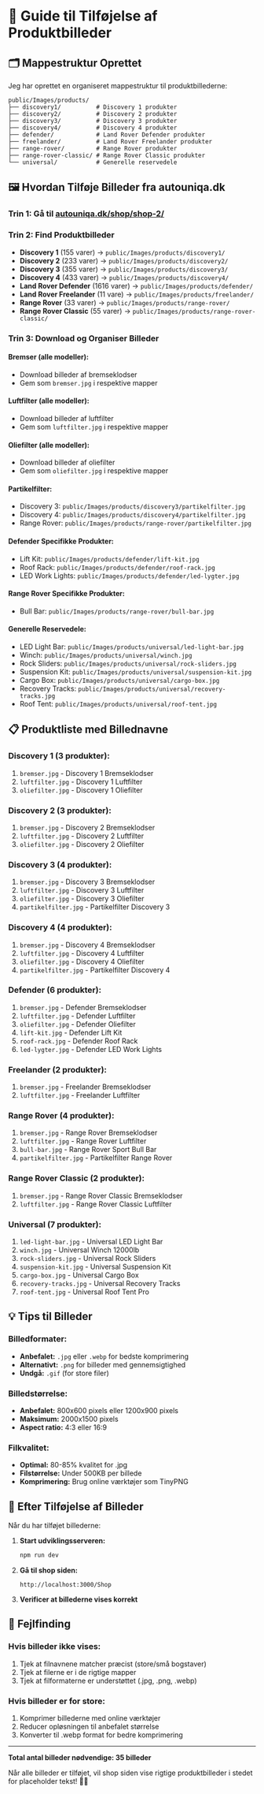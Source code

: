 # 📸 Guide til Tilføjelse af Produktbilleder

## 🗂️ **Mappestruktur Oprettet**

Jeg har oprettet en organiseret mappestruktur til produktbillederne:

```
public/Images/products/
├── discovery1/          # Discovery 1 produkter
├── discovery2/          # Discovery 2 produkter  
├── discovery3/          # Discovery 3 produkter
├── discovery4/          # Discovery 4 produkter
├── defender/            # Land Rover Defender produkter
├── freelander/          # Land Rover Freelander produkter
├── range-rover/         # Range Rover produkter
├── range-rover-classic/ # Range Rover Classic produkter
└── universal/           # Generelle reservedele
```

## 🖼️ **Hvordan Tilføje Billeder fra autouniqa.dk**

### **Trin 1: Gå til [autouniqa.dk/shop/shop-2/](https://autouniqa.dk/shop/shop-2/)**

### **Trin 2: Find Produktbilleder**
- **Discovery 1** (155 varer) → `public/Images/products/discovery1/`
- **Discovery 2** (233 varer) → `public/Images/products/discovery2/`
- **Discovery 3** (355 varer) → `public/Images/products/discovery3/`
- **Discovery 4** (433 varer) → `public/Images/products/discovery4/`
- **Land Rover Defender** (1616 varer) → `public/Images/products/defender/`
- **Land Rover Freelander** (11 vare) → `public/Images/products/freelander/`
- **Range Rover** (33 varer) → `public/Images/products/range-rover/`
- **Range Rover Classic** (55 varer) → `public/Images/products/range-rover-classic/`

### **Trin 3: Download og Organiser Billeder**

#### **Bremser (alle modeller):**
- Download billeder af bremseklodser
- Gem som `bremser.jpg` i respektive mapper

#### **Luftfilter (alle modeller):**
- Download billeder af luftfilter
- Gem som `luftfilter.jpg` i respektive mapper

#### **Oliefilter (alle modeller):**
- Download billeder af oliefilter  
- Gem som `oliefilter.jpg` i respektive mapper

#### **Partikelfilter:**
- Discovery 3: `public/Images/products/discovery3/partikelfilter.jpg`
- Discovery 4: `public/Images/products/discovery4/partikelfilter.jpg`
- Range Rover: `public/Images/products/range-rover/partikelfilter.jpg`

#### **Defender Specifikke Produkter:**
- Lift Kit: `public/Images/products/defender/lift-kit.jpg`
- Roof Rack: `public/Images/products/defender/roof-rack.jpg`
- LED Work Lights: `public/Images/products/defender/led-lygter.jpg`

#### **Range Rover Specifikke Produkter:**
- Bull Bar: `public/Images/products/range-rover/bull-bar.jpg`

#### **Generelle Reservedele:**
- LED Light Bar: `public/Images/products/universal/led-light-bar.jpg`
- Winch: `public/Images/products/universal/winch.jpg`
- Rock Sliders: `public/Images/products/universal/rock-sliders.jpg`
- Suspension Kit: `public/Images/products/universal/suspension-kit.jpg`
- Cargo Box: `public/Images/products/universal/cargo-box.jpg`
- Recovery Tracks: `public/Images/products/universal/recovery-tracks.jpg`
- Roof Tent: `public/Images/products/universal/roof-tent.jpg`

## 📋 **Produktliste med Billednavne**

### **Discovery 1 (3 produkter):**
1. `bremser.jpg` - Discovery 1 Bremseklodser
2. `luftfilter.jpg` - Discovery 1 Luftfilter
3. `oliefilter.jpg` - Discovery 1 Oliefilter

### **Discovery 2 (3 produkter):**
1. `bremser.jpg` - Discovery 2 Bremseklodser
2. `luftfilter.jpg` - Discovery 2 Luftfilter
3. `oliefilter.jpg` - Discovery 2 Oliefilter

### **Discovery 3 (4 produkter):**
1. `bremser.jpg` - Discovery 3 Bremseklodser
2. `luftfilter.jpg` - Discovery 3 Luftfilter
3. `oliefilter.jpg` - Discovery 3 Oliefilter
4. `partikelfilter.jpg` - Partikelfilter Discovery 3

### **Discovery 4 (4 produkter):**
1. `bremser.jpg` - Discovery 4 Bremseklodser
2. `luftfilter.jpg` - Discovery 4 Luftfilter
3. `oliefilter.jpg` - Discovery 4 Oliefilter
4. `partikelfilter.jpg` - Partikelfilter Discovery 4

### **Defender (6 produkter):**
1. `bremser.jpg` - Defender Bremseklodser
2. `luftfilter.jpg` - Defender Luftfilter
3. `oliefilter.jpg` - Defender Oliefilter
4. `lift-kit.jpg` - Defender Lift Kit
5. `roof-rack.jpg` - Defender Roof Rack
6. `led-lygter.jpg` - Defender LED Work Lights

### **Freelander (2 produkter):**
1. `bremser.jpg` - Freelander Bremseklodser
2. `luftfilter.jpg` - Freelander Luftfilter

### **Range Rover (4 produkter):**
1. `bremser.jpg` - Range Rover Bremseklodser
2. `luftfilter.jpg` - Range Rover Luftfilter
3. `bull-bar.jpg` - Range Rover Sport Bull Bar
4. `partikelfilter.jpg` - Partikelfilter Range Rover

### **Range Rover Classic (2 produkter):**
1. `bremser.jpg` - Range Rover Classic Bremseklodser
2. `luftfilter.jpg` - Range Rover Classic Luftfilter

### **Universal (7 produkter):**
1. `led-light-bar.jpg` - Universal LED Light Bar
2. `winch.jpg` - Universal Winch 12000lb
3. `rock-sliders.jpg` - Universal Rock Sliders
4. `suspension-kit.jpg` - Universal Suspension Kit
5. `cargo-box.jpg` - Universal Cargo Box
6. `recovery-tracks.jpg` - Universal Recovery Tracks
7. `roof-tent.jpg` - Universal Roof Tent Pro

## 💡 **Tips til Billeder**

### **Billedformater:**
- **Anbefalet:** `.jpg` eller `.webp` for bedste komprimering
- **Alternativt:** `.png` for billeder med gennemsigtighed
- **Undgå:** `.gif` (for store filer)

### **Billedstørrelse:**
- **Anbefalet:** 800x600 pixels eller 1200x900 pixels
- **Maksimum:** 2000x1500 pixels
- **Aspect ratio:** 4:3 eller 16:9

### **Filkvalitet:**
- **Optimal:** 80-85% kvalitet for .jpg
- **Filstørrelse:** Under 500KB per billede
- **Komprimering:** Brug online værktøjer som TinyPNG

## 🔄 **Efter Tilføjelse af Billeder**

Når du har tilføjet billederne:

1. **Start udviklingsserveren:**
   ```bash
   npm run dev
   ```

2. **Gå til shop siden:**
   ```
   http://localhost:3000/Shop
   ```

3. **Verificer at billederne vises korrekt**

## 📝 **Fejlfinding**

### **Hvis billeder ikke vises:**
1. Tjek at filnavnene matcher præcist (store/små bogstaver)
2. Tjek at filerne er i de rigtige mapper
3. Tjek at filformaterne er understøttet (.jpg, .png, .webp)

### **Hvis billeder er for store:**
1. Komprimer billederne med online værktøjer
2. Reducer opløsningen til anbefalet størrelse
3. Konverter til .webp format for bedre komprimering

---

**Total antal billeder nødvendige: 35 billeder**

Når alle billeder er tilføjet, vil shop siden vise rigtige produktbilleder i stedet for placeholder tekst! 🚗✨ 